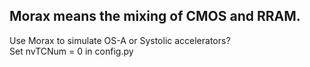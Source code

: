 ## Morax means the mixing of CMOS and RRAM.   

Use Morax to simulate OS-A or Systolic accelerators?   
Set nvTCNum = 0 in config.py
